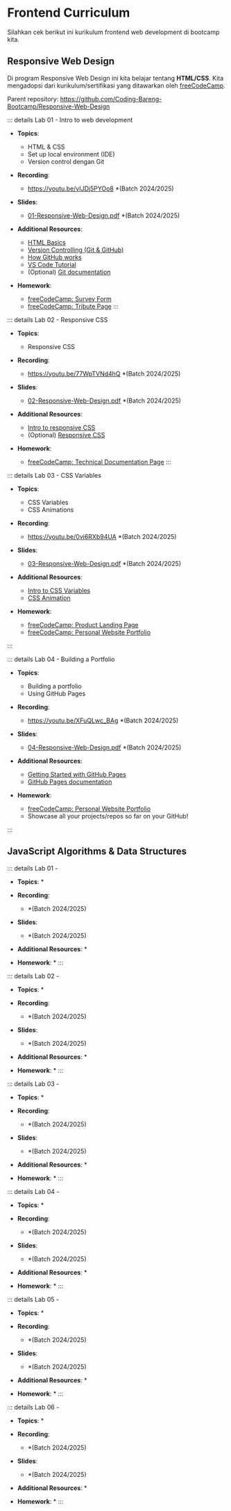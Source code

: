 # Frontend Curriculum

Silahkan cek berikut ini kurikulum frontend web development di bootcamp kita.

## Responsive Web Design

Di program Responsive Web Design ini kita belajar tentang **HTML/CSS**.
Kita mengadopsi dari kurikulum/sertifikasi yang ditawarkan oleh [freeCodeCamp](https://www.freecodecamp.org/learn/2022/responsive-web-design/).

Parent repository: https://github.com/Coding-Bareng-Bootcamp/Responsive-Web-Design

::: details Lab 01 - Intro to web development
* **Topics**:
  * HTML & CSS
  * Set up local environment (IDE)
  * Version control dengan Git

* **Recording**:
  * https://youtu.be/vIJDj5PYOo8 *(Batch 2024/2025)

* **Slides**:
  * [01-Responsive-Web-Design.pdf](https://github.com/Coding-Bareng-Bootcamp/Coding-Bareng-Bootcamp/blob/main/resources/frontend/01-Responsive-Web-Design.pdf) *(Batch 2024/2025)

* **Additional Resources**:
  * [HTML Basics](https://www.youtube.com/watch?v=BzYMFd-lQL4)
  * [Version Controlling (Git & GitHub)](https://youtu.be/Oaj3RBIoGFc?si=7xVxjZCqnopQqtdL)
  * [How GitHub works](https://kodekloud.com/blog/how-github-works/)
  * [VS Code Tutorial](https://www.youtube.com/watch?v=WPqXP_kLzpo&list=PLWKjhJtqVAbmMuZ3saqRIBimAKIMYkt0E&index=5)
  * (Optional) [Git documentation](https://git-scm.com/doc)

* **Homework**:
  * [freeCodeCamp: Survey Form](https://www.freecodecamp.org/learn/2022/responsive-web-design/)
  * [freeCodeCamp: Tribute Page](https://www.freecodecamp.org/learn/2022/responsive-web-design/build-a-tribute-page-project/build-a-tribute-page)
:::

::: details Lab 02 - Responsive CSS
* **Topics**:
  * Responsive CSS

* **Recording**:
  * https://youtu.be/77WpTVNd4hQ *(Batch 2024/2025)

* **Slides**:
  * [02-Responsive-Web-Design.pdf](https://github.com/Coding-Bareng-Bootcamp/Coding-Bareng-Bootcamp/blob/main/resources/frontend/02-Responsive-Web-Design.pdf)  *(Batch 2024/2025)

* **Additional Resources**:
  * [Intro to responsive CSS](https://www.youtube.com/watch?v=ZYV6dYtz4HA)
  * (Optional) [Responsive CSS](https://www.youtube.com/watch?v=3JPUmCVMW9Q&list=PLqYFXd9GTRVWU_DqZo4D1r59ng46WdvL4)

* **Homework**:
  * [freeCodeCamp: Technical Documentation Page](https://www.freecodecamp.org/learn/2022/responsive-web-design/build-a-technical-documentation-page-project/build-a-technical-documentation-page)
:::

::: details Lab 03 - CSS Variables
* **Topics**:
  * CSS Variables
  * CSS Animations

* **Recording**:
  * https://youtu.be/0vj6RXb94UA *(Batch 2024/2025)

* **Slides**:
  * [03-Responsive-Web-Design.pdf](https://github.com/Coding-Bareng-Bootcamp/Coding-Bareng-Bootcamp/blob/main/resources/frontend/03-Responsive-Web-Design.pdf) *(Batch 2024/2025)

* **Additional Resources**:
  * [Intro to CSS Variables](https://www.youtube.com/watch?v=eO0RqO8rZfQ&list=PLqYFXd9GTRVWrl7L18M0rU50AEB07BqtB)
  * [CSS Animation](https://www.youtube.com/watch?v=LCEgHntqBps)

* **Homework**:
  * [freeCodeCamp: Product Landing Page](https://www.freecodecamp.org/learn/2022/responsive-web-design/build-a-product-landing-page-project/build-a-product-landing-page)
  * [freeCodeCamp: Personal Website Portfolio](https://www.freecodecamp.org/learn/2022/responsive-web-design/build-a-personal-portfolio-webpage-project/build-a-personal-portfolio-webpage)

:::

::: details Lab 04 - Building a Portfolio
* **Topics**:
  * Building a portfolio
  * Using GitHub Pages

* **Recording**:
  * https://youtu.be/XFuQLwc_BAg *(Batch 2024/2025)

* **Slides**:
  * [04-Responsive-Web-Design.pdf](https://github.com/Coding-Bareng-Bootcamp/Coding-Bareng-Bootcamp/blob/main/resources/frontend/04-Responsive-Web-Design.pdf) *(Batch 2024/2025)

* **Additional Resources**:
  * [Getting Started with GitHub Pages](https://www.youtube.com/watch?v=QyFcl_Fba-k)
  * [GitHub Pages documentation](https://docs.github.com/en/pages/getting-started-with-github-pages/about-github-pages)


* **Homework**:
  * [freeCodeCamp: Personal Website Portfolio](https://www.freecodecamp.org/learn/2022/responsive-web-design/build-a-personal-portfolio-webpage-project/build-a-personal-portfolio-webpage)
  * Showcase all your projects/repos so far on your GitHub!

:::



## JavaScript Algorithms & Data Structures

::: details Lab 01 - 
* **Topics**:
  * 

* **Recording**:
  *  *(Batch 2024/2025)

* **Slides**:
  *  *(Batch 2024/2025)

* **Additional Resources**:
  * 

* **Homework**:
  * 
:::

::: details Lab 02 - 
* **Topics**:
  * 

* **Recording**:
  *  *(Batch 2024/2025)

* **Slides**:
  *  *(Batch 2024/2025)

* **Additional Resources**:
  * 

* **Homework**:
  * 
:::

::: details Lab 03 - 
* **Topics**:
  * 

* **Recording**:
  *  *(Batch 2024/2025)

* **Slides**:
  *  *(Batch 2024/2025)

* **Additional Resources**:
  * 

* **Homework**:
  * 
:::

::: details Lab 04 - 
* **Topics**:
  * 

* **Recording**:
  *  *(Batch 2024/2025)

* **Slides**:
  *  *(Batch 2024/2025)

* **Additional Resources**:
  * 

* **Homework**:
  * 
:::

::: details Lab 05 - 
* **Topics**:
  * 

* **Recording**:
  *  *(Batch 2024/2025)

* **Slides**:
  *  *(Batch 2024/2025)

* **Additional Resources**:
  * 

* **Homework**:
  * 
:::

::: details Lab 06 - 
* **Topics**:
  * 

* **Recording**:
  *  *(Batch 2024/2025)

* **Slides**:
  *  *(Batch 2024/2025)

* **Additional Resources**:
  * 

* **Homework**:
  * 
:::